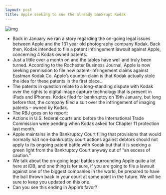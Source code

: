```yaml
---
layout: post
title: Apple seeking to sue the already bankrupt Kodak
---
```

![img](http://media.idownloadblog.com/wp-content/uploads/2012/01/kodak-logo.jpg)
* Back in January we ran a story regarding the on-going legal issues between Apple and the 131 year old photography company Kodak. Back then, Kodak intended to file a patent infringement lawsuit against Apple, concerning 4 Kodak owned patents.
* Just a little over a month on and the tables have well and truly been turned. According to the Rochester Business Journal, Apple is now seeking permission to file new patent-infringement claims against Eastman Kodak Co. Apple’s counter-claim is that Kodak actually stole the idea for these patents in the first place…
* The patents in question relate to a long-standing dispute with Kodak over the rights to digital image capture technology that is present in iPads and iPhones. Kodak filed for bankruptcy on 19th January, but long before that, the company filed a suit over the infringement of imaging patents – owned by Kodak.
* The RBJ goes on to report:
* Actions in U.S. federal courts and before the International Trade Commission were pending when Kodak asked for Chapter 11 protection last month.
* Apple maintains in the Bankruptcy Court filing that provisions that would normally halt non-bankruptcy court actions against debtors should not apply to its ongoing patent battle with Kodak but that it is seeking a green light from the Bankruptcy Court anyway out of “an excess of caution.”
* We talk about the on-going legal battles surrounding Apple quite a lot here at iDB, and one thing is for sure, if you are going to file a lawsuit against one of the biggest companies in the world, be prepared to have the ball thrown back in your court at some point in the future. We will be sure to keep you updated on this one.
* Can you see this ending in Apple’s favor?


